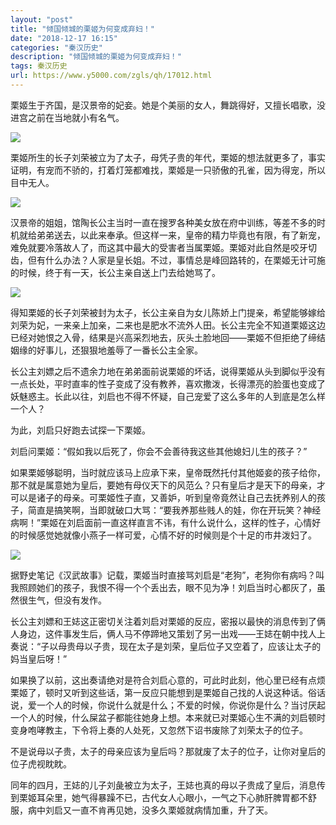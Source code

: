 ```yaml
---
layout: "post"
title: "倾国倾城的栗姬为何变成弃妇！"
date: "2018-12-17 16:15"
categories: "秦汉历史"
description: "倾国倾城的栗姬为何变成弃妇！"
tags: 秦汉历史
url: https://www.y5000.com/zgls/qh/17012.html
---
```






栗姬生于齐国，是汉景帝的妃妾。她是个美丽的女人，舞跳得好，又擅长唱歌，没进宫之前在当地就小有名气。

![](https://img.y5000.com/uploads/allimg/170315/8-1F3150Z933640.jpg)

栗姬所生的长子刘荣被立为了太子，母凭子贵的年代，栗姬的想法就更多了，事实证明，有宠而不骄的，打着灯笼都难找，栗姬是一只骄傲的孔雀，因为得宠，所以目中无人。

![](https://img.y5000.com/uploads/allimg/170315/0915244648-0.jpg)

汉景帝的姐姐，馆陶长公主当时一直在搜罗各种美女放在府中训练，等差不多的时机就给弟弟送去，以此来奉承。但这样一来，皇帝的精力毕竟也有限，有了新宠，难免就要冷落故人了，而这其中最大的受害者当属栗姬。栗姬对此自然是咬牙切齿，但有什么办法？人家是皇长姐。不过，事情总是峰回路转的，在栗姬无计可施的时候，终于有一天，长公主亲自送上门去给她骂了。

![](https://img.y5000.com/uploads/allimg/170315/8-1F3150Z925613.jpg)

得知栗姬的长子刘荣被封为太子，长公主亲自为女儿陈娇上门提亲，希望能够嫁给刘荣为妃，一来亲上加亲，二来也是肥水不流外人田。长公主完全不知道栗姬这边已经对她恨之入骨，结果是兴高采烈地去，灰头土脸地回——栗姬不但拒绝了缔结姻缘的好事儿，还狠狠地羞辱了一番长公主全家。

长公主刘嫖之后不遗余力地在弟弟面前说栗姬的坏话，说得栗姬从头到脚似乎没有一点长处，平时直率的性子变成了没有教养，喜欢撒泼，长得漂亮的脸蛋也变成了妖魅惑主。长此以往，刘启也不得不怀疑，自己宠爱了这么多年的人到底是怎么样一个人？

为此，刘启只好跑去试探一下栗姬。

刘启问栗姬：“假如我以后死了，你会不会善待我这些其他媳妇儿生的孩子？”

如果栗姬够聪明，当时就应该马上应承下来，皇帝既然托付其他姬妾的孩子给你，那不就是属意她为皇后，要她有母仪天下的风范么？只有皇后才是天下的母亲，才可以是诸子的母亲。可栗姬性子直，又善妒，听到皇帝竟然让自己去抚养别人的孩子，简直是搞笑啊，当即就破口大骂：“要我养那些贱人的娃，你在开玩笑？神经病啊！”栗姬在刘启面前一直这样直言不讳，有什么说什么，这样的性子，心情好的时候感觉她就像小燕子一样可爱，心情不好的时候则是个十足的市井泼妇了。

![](https://img.y5000.com/uploads/allimg/170315/8-1F3150Z916227.jpg)

据野史笔记《汉武故事》记载，栗姬当时直接骂刘启是“老狗”，老狗你有病吗？叫我照顾她们的孩子，我恨不得一个个丢出去，眼不见为净！刘启当时心都灰了，虽然很生气，但没有发作。

长公主刘嫖和王娡这正密切关注着刘启对栗姬的反应，密报以最快的消息传到了俩人身边，这件事发生后，俩人马不停蹄地又策划了另一出戏——王娡在朝中找人上奏说：“子以母贵母以子贵，现在太子是刘荣，皇后位子又空着了，应该让太子的妈当皇后呀！”

如果换了以前，这出奏请绝对是符合刘启心意的，可此时此刻，他心里已经有点烦栗姬了，顿时又听到这些话，第一反应只能想到是栗姬自己找的人说这种话。俗话说，爱一个人的时候，你说什么就是什么；不爱的时候，你说你是什么？当讨厌起一个人的时候，什么屎盆子都能往她身上想。本来就已对栗姬心生不满的刘启顿时变身咆哮教主，下令将上奏的人处死，又忽然下诏书废除了刘荣太子的位子。

不是说母以子贵，太子的母亲应该为皇后吗？那就废了太子的位子，让你对皇后的位子虎视眈眈。

同年的四月，王娡的儿子刘彘被立为太子，王娡也真的母以子贵成了皇后，消息传到栗姬耳朵里，她气得暴躁不已，古代女人心眼小，一气之下心肺肝脾胃都不舒服，病中刘启又一直不肯再见她，没多久栗姬就病情加重，升了天。
